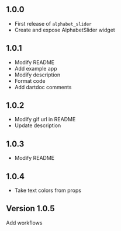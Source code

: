 ## 1.0.0

* First release of `alphabet_slider`
* Create and expose AlphabetSlider widget

## 1.0.1

* Modify README
* Add example app
* Modify description
* Format code
* Add dartdoc comments

## 1.0.2

* Modify gif url in README
* Update description

## 1.0.3

* Modify README

## 1.0.4

* Take text colors from props



## Version 1.0.5

Add workflows


